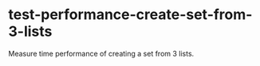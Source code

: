 # test-performance-create-set-from-3-lists
Measure time performance of creating a set from 3 lists.
